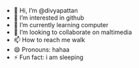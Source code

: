 - 👋 Hi, I’m @divyapattan
- 👀 I’m interested in github
- 🌱 I’m currently learning computer
- 💞️ I’m looking to collaborate on maltimedia
- 📫 How to reach me walk
- 😄 Pronouns: hahaa
- ⚡ Fun fact: i am sleeping

<!---
divyapattan/divyapattan is a ✨ special ✨ repository because its `README.md` (this file) appears on your GitHub profile.
You can click the Preview link to take a look at your changes.
--->
